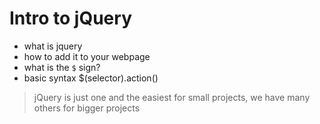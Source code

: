 # Intro to jQuery

- what is jquery
- how to add it to your webpage
- what is the `$` sign?
- basic syntax $(selector).action()

> jQuery is just one and the easiest for small projects, we have many others for
> bigger projects